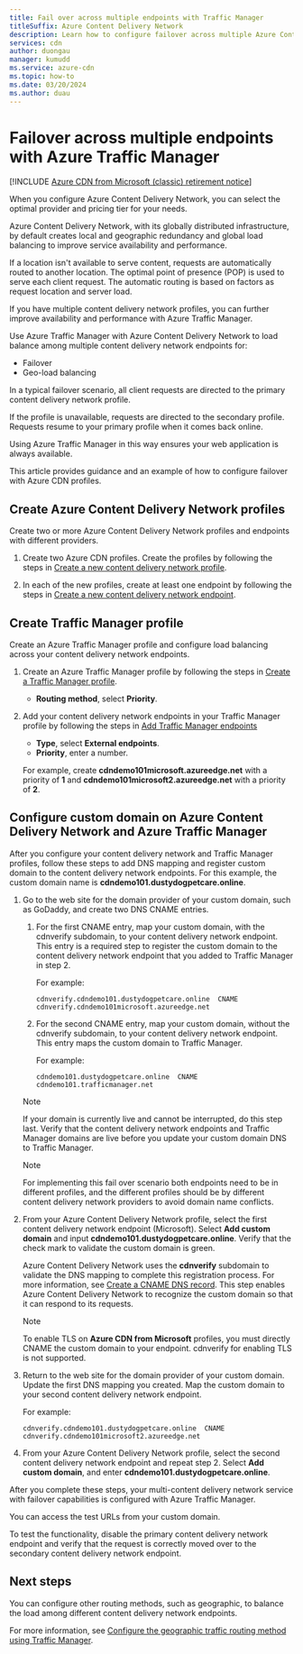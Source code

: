 ```yaml
---
title: Fail over across multiple endpoints with Traffic Manager
titleSuffix: Azure Content Delivery Network
description: Learn how to configure failover across multiple Azure Content Delivery Network endpoints by using Azure Traffic Manager.
services: cdn
author: duongau
manager: kumudd
ms.service: azure-cdn
ms.topic: how-to
ms.date: 03/20/2024
ms.author: duau
---
```


# Failover across multiple endpoints with Azure Traffic Manager

[!INCLUDE [Azure CDN from Microsoft (classic) retirement notice](../../includes/cdn-classic-retirement.md)]

When you configure Azure Content Delivery Network, you can select the optimal provider and pricing tier for your needs.

Azure Content Delivery Network, with its globally distributed infrastructure, by default creates local and geographic redundancy and global load balancing to improve service availability and performance.

If a location isn't available to serve content, requests are automatically routed to another location. The optimal point of presence (POP) is used to serve each client request. The automatic routing is based on factors as request location and server load.

If you have multiple content delivery network profiles, you can further improve availability and performance with Azure Traffic Manager.

Use Azure Traffic Manager with Azure Content Delivery Network to load balance among multiple content delivery network endpoints for:

- Failover
- Geo-load balancing

In a typical failover scenario, all client requests are directed to the primary content delivery network profile.

If the profile is unavailable, requests are directed to the secondary profile. Requests resume to your primary profile when it comes back online.

Using Azure Traffic Manager in this way ensures your web application is always available.

This article provides guidance and an example of how to configure failover with Azure CDN profiles.

<a name='create-azure-cdn-profiles'></a>

## Create Azure Content Delivery Network profiles

Create two or more Azure Content Delivery Network profiles and endpoints with different providers.

1. Create two Azure CDN profiles. Create the profiles by following the steps in [Create a new content delivery network profile](cdn-create-new-endpoint.md#create-a-new-cdn-profile).

2. In each of the new profiles, create at least one endpoint by following the steps in [Create a new content delivery network endpoint](cdn-create-new-endpoint.md#create-a-new-cdn-endpoint).

## Create Traffic Manager profile

Create an Azure Traffic Manager profile and configure load balancing across your content delivery network endpoints.

1. Create an Azure Traffic Manager profile by following the steps in [Create a Traffic Manager profile](../traffic-manager/quickstart-create-traffic-manager-profile.md).

    - **Routing method**, select **Priority**.

2. Add your content delivery network endpoints in your Traffic Manager profile by following the steps in [Add Traffic Manager endpoints](../traffic-manager/quickstart-create-traffic-manager-profile.md#add-traffic-manager-endpoints)

    - **Type**, select **External endpoints**.
    - **Priority**, enter a number.

    For example, create **cdndemo101microsoft.azureedge.net** with a priority of **1** and **cdndemo101microsoft2.azureedge.net** with a priority of **2**.

<a name='configure-custom-domain-on-azure-cdn-and-azure-traffic-manager'></a>

## Configure custom domain on Azure Content Delivery Network and Azure Traffic Manager

After you configure your content delivery network and Traffic Manager profiles, follow these steps to add DNS mapping and register custom domain to the content delivery network endpoints. For this example, the custom domain name is **cdndemo101.dustydogpetcare.online**.

1. Go to the web site for the domain provider of your custom domain, such as GoDaddy, and create two DNS CNAME entries.

    1. For the first CNAME entry, map your custom domain, with the cdnverify subdomain, to your content delivery network endpoint. This entry is a required step to register the custom domain to the content delivery network endpoint that you added to Traffic Manager in step 2.

        For example:
        
        `cdnverify.cdndemo101.dustydogpetcare.online  CNAME  cdnverify.cdndemo101microsoft.azureedge.net`

    1. For the second CNAME entry, map your custom domain, without the cdnverify subdomain, to your content delivery network endpoint. This entry maps the custom domain to Traffic Manager.

        For example:
    
        `cdndemo101.dustydogpetcare.online  CNAME  cdndemo101.trafficmanager.net`

    > [!NOTE]
    > If your domain is currently live and cannot be interrupted, do this step last. Verify that the content delivery network endpoints and Traffic Manager domains are live before you update your custom domain DNS to Traffic Manager.
    >

    > [!NOTE]
    > For implementing this fail over scenario both endpoints need to be in different profiles, and the different profiles should be by different content delivery network providers to avoid domain name conflicts.
    >

2. From your Azure Content Delivery Network profile, select the first content delivery network endpoint (Microsoft). Select **Add custom domain** and input **cdndemo101.dustydogpetcare.online**. Verify that the check mark to validate the custom domain is green.

    Azure Content Delivery Network uses the **cdnverify** subdomain to validate the DNS mapping to complete this registration process. For more information, see [Create a CNAME DNS record](cdn-map-content-to-custom-domain.md#create-a-cname-dns-record). This step enables Azure Content Delivery Network to recognize the custom domain so that it can respond to its requests.

    > [!NOTE]
    > To enable TLS on **Azure CDN from Microsoft** profiles, you must directly CNAME the custom domain to your endpoint. cdnverify for enabling TLS is not supported.
    >

3. Return to the web site for the domain provider of your custom domain. Update the first DNS mapping you created. Map the custom domain to your second content delivery network endpoint.

    For example:

    `cdnverify.cdndemo101.dustydogpetcare.online  CNAME  cdnverify.cdndemo101microsoft2.azureedge.net`

4. From your Azure Content Delivery Network profile, select the second content delivery network endpoint and repeat step 2. Select **Add custom domain**, and enter **cdndemo101.dustydogpetcare.online**.

After you complete these steps, your multi-content delivery network service with failover capabilities is configured with Azure Traffic Manager.

You can access the test URLs from your custom domain.

To test the functionality, disable the primary content delivery network endpoint and verify that the request is correctly moved over to the secondary content delivery network endpoint.

## Next steps

You can configure other routing methods, such as geographic, to balance the load among different content delivery network endpoints.

For more information, see [Configure the geographic traffic routing method using Traffic Manager](../traffic-manager/traffic-manager-configure-geographic-routing-method.md).
